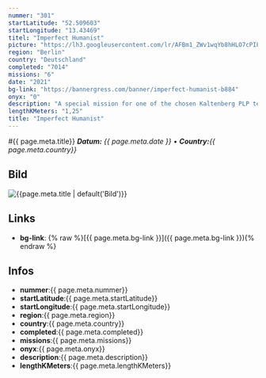 ```yaml
---
nummer: "301"
startLatitude: "52.509603"
startLongitude: "13.43469"
titel: "Imperfect Humanist"
picture: "https://lh3.googleusercontent.com/lr/AFBm1_ZWv1wqYb8hHLO7cPIF8FPn1yCtNVnCqsYbfvrw1Nen6xQz56nFrIaJyJRC6hrzPl8ocm8YKqqzYTsvX3OgwvyYfPHBCbUb40uw1AD00jMn56EhgCCIiUNcm5V2ibhncpwvjkwg7Fi-kQczFU6YYDVWHV8pQV6Urg_E4bOCnyG-WppvNJu8DE_gQ2_50LGFmCy2u22xIHBq478hG2WFEU4kmyDiIw1SHgBHOfnRIgbF0GPmgNBkYZyed5he7M5fzSQEzsYprDY45yej7ebAsVCdR85MT1MjNDPhk22sumgjsZJt0RxHuOMhPeKkiJkSMjFx0jt0q2C3Autna-2UYkZokd6IpvqmUXIqGrzul0_J4z8ibvzKjkb_KfYBq2abaFvyVE47dwR9RWqsDy9QhjxFhNwtkjbHaQhya0IoddoNfE1atQOEZtNuLDNQdlGP1NJFS9sVPo_MqDEYThNYGnt2X8M3TFvsmMtzWzO0e4Ff2ZxNjVZaIU9m0ityF-qc7fXvXHidVX7rgmMBI2r5ySBY2I9OO0nOkJfU-X3xwNKfIGviRf_GkTWj4SWn14pgVx6_88_wFQ3jaaqXeToBL24D2EGgz2C5TTja6WqnfqDlmcJhxzsMyc3KozFWcKWBH9fl1eBMJjpbOovUyE-dZOJ6-2CckL8LwdFfaB879e4y9fmBiiTNXuOea46tGA7HipM-OPf0ZSOO_MS4v9tCSSVs_5dDeOXH4gV4MCuy-lEBhDHJmaCm3NvPbMDBOww9d3RU0tn2uq3CFZuh-9uPT6x6BkrBQKWDHQceVveK8bOWzaaavKZ8D2HuJdH-n-GzI-9LPtcKYNvbBJ2ud4GOjAOX8q3uI20VCrDZ"
region: "Berlin"
country: "Deutschland"
completed: "7014"
missions: "6"
date: "2021"
bg-link: "https://bannergress.com/banner/imperfect-humanist-b884"
onyx: "0"
description: "A special mission for one of the chosen Kaltenberg PLP teams."
lengthKMeters: "1,25"
title: "Imperfect Humanist"
---
```


#{{ page.meta.title}}
_**Datum:** {{ page.meta.date }} • **Country:**{{ page.meta.country}}_

## Bild
![{{page.meta.title | default('Bild')}}]({{page.meta.picture}})

## Links
- **bg-link**: {% raw %}[{{ page.meta.bg-link }}]({{ page.meta.bg-link }}){% endraw %}

## Infos
- **nummer**:{{ page.meta.nummer}}
- **startLatitude**:{{ page.meta.startLatitude}}
- **startLongitude**:{{ page.meta.startLongitude}}
- **region**:{{ page.meta.region}}
- **country**:{{ page.meta.country}}
- **completed**:{{ page.meta.completed}}
- **missions**:{{ page.meta.missions}}
- **onyx**:{{ page.meta.onyx}}
- **description**:{{ page.meta.description}}
- **lengthKMeters**:{{ page.meta.lengthKMeters}}


